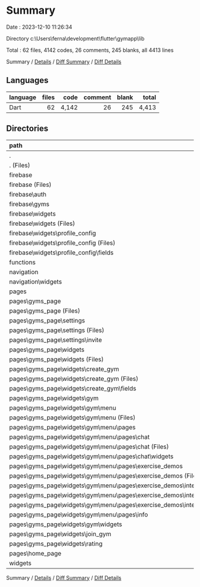 # Summary

Date : 2023-12-10 11:26:34

Directory c:\\Users\\ferna\\development\\flutter\\gymapp\\lib

Total : 62 files,  4142 codes, 26 comments, 245 blanks, all 4413 lines

Summary / [Details](details.md) / [Diff Summary](diff.md) / [Diff Details](diff-details.md)

## Languages
| language | files | code | comment | blank | total |
| :--- | ---: | ---: | ---: | ---: | ---: |
| Dart | 62 | 4,142 | 26 | 245 | 4,413 |

## Directories
| path | files | code | comment | blank | total |
| :--- | ---: | ---: | ---: | ---: | ---: |
| . | 62 | 4,142 | 26 | 245 | 4,413 |
| . (Files) | 2 | 106 | 12 | 11 | 129 |
| firebase | 16 | 1,072 | 9 | 70 | 1,151 |
| firebase (Files) | 1 | 310 | 6 | 29 | 345 |
| firebase\\auth | 2 | 95 | 1 | 4 | 100 |
| firebase\\gyms | 4 | 84 | 0 | 4 | 88 |
| firebase\\widgets | 9 | 583 | 2 | 33 | 618 |
| firebase\\widgets (Files) | 3 | 126 | 0 | 10 | 136 |
| firebase\\widgets\\profile_config | 6 | 457 | 2 | 23 | 482 |
| firebase\\widgets\\profile_config (Files) | 2 | 153 | 0 | 7 | 160 |
| firebase\\widgets\\profile_config\\fields | 4 | 304 | 2 | 16 | 322 |
| functions | 5 | 56 | 0 | 9 | 65 |
| navigation | 4 | 161 | 0 | 9 | 170 |
| navigation\\widgets | 4 | 161 | 0 | 9 | 170 |
| pages | 33 | 2,650 | 5 | 136 | 2,791 |
| pages\\gyms_page | 32 | 2,632 | 5 | 132 | 2,769 |
| pages\\gyms_page (Files) | 1 | 74 | 1 | 4 | 79 |
| pages\\gyms_page\\settings | 4 | 314 | 0 | 17 | 331 |
| pages\\gyms_page\\settings (Files) | 1 | 40 | 0 | 4 | 44 |
| pages\\gyms_page\\settings\\invite | 3 | 274 | 0 | 13 | 287 |
| pages\\gyms_page\\widgets | 27 | 2,244 | 4 | 111 | 2,359 |
| pages\\gyms_page\\widgets (Files) | 1 | 28 | 0 | 3 | 31 |
| pages\\gyms_page\\widgets\\create_gym | 3 | 353 | 2 | 13 | 368 |
| pages\\gyms_page\\widgets\\create_gym (Files) | 1 | 161 | 0 | 5 | 166 |
| pages\\gyms_page\\widgets\\create_gym\\fields | 2 | 192 | 2 | 8 | 202 |
| pages\\gyms_page\\widgets\\gym | 20 | 1,609 | 2 | 83 | 1,694 |
| pages\\gyms_page\\widgets\\gym\\menu | 18 | 1,410 | 2 | 76 | 1,488 |
| pages\\gyms_page\\widgets\\gym\\menu (Files) | 1 | 86 | 0 | 4 | 90 |
| pages\\gyms_page\\widgets\\gym\\menu\\pages | 17 | 1,324 | 2 | 72 | 1,398 |
| pages\\gyms_page\\widgets\\gym\\menu\\pages\\chat | 5 | 349 | 2 | 21 | 372 |
| pages\\gyms_page\\widgets\\gym\\menu\\pages\\chat (Files) | 1 | 59 | 0 | 4 | 63 |
| pages\\gyms_page\\widgets\\gym\\menu\\pages\\chat\\widgets | 4 | 290 | 2 | 17 | 309 |
| pages\\gyms_page\\widgets\\gym\\menu\\pages\\exercise_demos | 11 | 900 | 0 | 48 | 948 |
| pages\\gyms_page\\widgets\\gym\\menu\\pages\\exercise_demos (Files) | 4 | 247 | 0 | 13 | 260 |
| pages\\gyms_page\\widgets\\gym\\menu\\pages\\exercise_demos\\interfaces | 7 | 653 | 0 | 35 | 688 |
| pages\\gyms_page\\widgets\\gym\\menu\\pages\\exercise_demos\\interfaces (Files) | 5 | 506 | 0 | 28 | 534 |
| pages\\gyms_page\\widgets\\gym\\menu\\pages\\exercise_demos\\interfaces\\widgets | 2 | 147 | 0 | 7 | 154 |
| pages\\gyms_page\\widgets\\gym\\menu\\pages\\info | 1 | 75 | 0 | 3 | 78 |
| pages\\gyms_page\\widgets\\gym\\widgets | 2 | 199 | 0 | 7 | 206 |
| pages\\gyms_page\\widgets\\join_gym | 2 | 172 | 0 | 8 | 180 |
| pages\\gyms_page\\widgets\\rating | 1 | 82 | 0 | 4 | 86 |
| pages\\home_page | 1 | 18 | 0 | 4 | 22 |
| widgets | 2 | 97 | 0 | 10 | 107 |

Summary / [Details](details.md) / [Diff Summary](diff.md) / [Diff Details](diff-details.md)